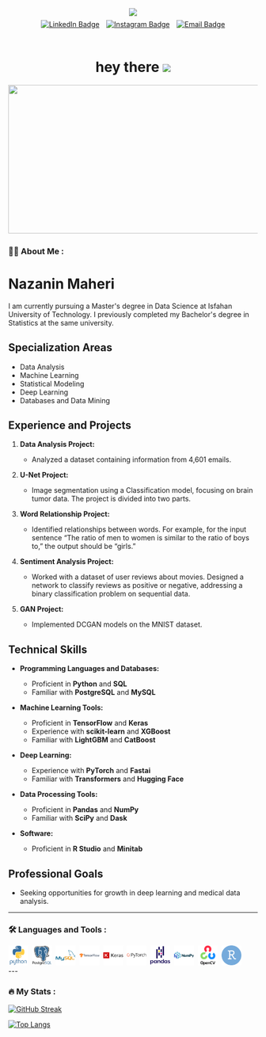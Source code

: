 <div id="header" align="center">
  <img src="https://media.giphy.com/media/M9gbBd9nbDrOTu1Mqx/giphy.gif" width="100"/>
<div id="badges" style="text-align: center;">
  <a href="https://www.linkedin.com/in/nazanin-maheri/" style="display: inline-block; margin: 5px;">
    <img src="https://img.shields.io/badge/LinkedIn-blue?style=for-the-badge&logo=linkedin&logoColor=white" alt="LinkedIn Badge"/>
  </a>
  <a href="https://www.instagram.com/nazanin_maheri_/" style="display: inline-block; margin: 5px;">
    <img src="https://img.shields.io/badge/Instagram-pink?style=for-the-badge&logo=instagram&logoColor=white" alt="Instagram Badge"/>
  </a>
  <a href="mailto:nazaninmaheri636@gmail.com" style="display: inline-block; margin: 5px;">
    <img src="https://img.shields.io/badge/Email-red?style=for-the-badge&logo=gmail&logoColor=white" alt="Email Badge"/>
  </a>
</div>
<img src="https://komarev.com/ghpvc/?username=nazaninmaheri&style=flat-square&color=blue" alt=""/>

 <h1>
  hey there
  <img src="https://media.giphy.com/media/hvRJCLFzcasrR4ia7z/giphy.gif" width="30px"/>
</h1>

<div align="center">
  <img src="https://media.giphy.com/media/dWesBcTLavkZuG35MI/giphy.gif" width="600" height="300"/>
</div>

<div  align="left">


### :woman_technologist: About Me :
# Nazanin Maheri

I am currently pursuing a Master's degree in Data Science at Isfahan University of Technology. I previously completed my Bachelor's degree in Statistics at the same university.

## Specialization Areas
- Data Analysis
- Machine Learning
- Statistical Modeling
- Deep Learning
- Databases and Data Mining

## Experience and Projects

1. **Data Analysis Project:**
   - Analyzed a dataset containing information from 4,601 emails.

2. **U-Net Project:**
   - Image segmentation using a Classification model, focusing on brain tumor data. The project is divided into two parts.

3. **Word Relationship Project:**
   - Identified relationships between words. For example, for the input sentence “The ratio of men to women is similar to the ratio of boys to,” the output should be “girls.” 
4. **Sentiment Analysis Project:**
   - Worked with a dataset of user reviews about movies. Designed a network to classify reviews as positive or negative, addressing a binary classification problem on sequential data.

5. **GAN Project:**
   - Implemented DCGAN models on the MNIST dataset.

## Technical Skills

- **Programming Languages and Databases:**
  - Proficient in **Python** and **SQL**
  - Familiar with **PostgreSQL** and **MySQL**

- **Machine Learning Tools:**
  - Proficient in **TensorFlow** and **Keras**
  - Experience with **scikit-learn** and **XGBoost**
  - Familiar with **LightGBM** and **CatBoost**

- **Deep Learning:**
  - Experience with **PyTorch** and **Fastai**
  - Familiar with **Transformers** and **Hugging Face**

- **Data Processing Tools:**
  - Proficient in **Pandas** and **NumPy**
  - Familiar with **SciPy** and **Dask**

- **Software:**
  - Proficient in **R Studio** and **Minitab**

## Professional Goals
- Seeking opportunities for growth in deep learning and medical data analysis.
---

### :hammer_and_wrench: Languages and Tools :
<div>
  <img src="https://github.com/devicons/devicon/blob/master/icons/python/python-original-wordmark.svg" title="Python" alt="Python" width="40" height="40"/>&nbsp;
  <img src="https://github.com/devicons/devicon/blob/master/icons/postgresql/postgresql-original-wordmark.svg" title="PostgreSQL" alt="PostgreSQL" width="40" height="40"/>&nbsp;
  <img src="https://github.com/devicons/devicon/blob/master/icons/mysql/mysql-original-wordmark.svg" title="MySQL" alt="MySQL" width="40" height="40"/>&nbsp;
  <img src="https://github.com/devicons/devicon/blob/master/icons/tensorflow/tensorflow-original-wordmark.svg" title="TensorFlow" alt="TensorFlow" width="40" height="40"/>&nbsp;
  <img src="https://github.com/devicons/devicon/blob/master/icons/keras/keras-original-wordmark.svg" title="Keras" alt="Keras" width="40" height="40"/>&nbsp;
  <img src="https://github.com/devicons/devicon/blob/master/icons/pytorch/pytorch-original-wordmark.svg" title="PyTorch" alt="PyTorch" width="40" height="40"/>&nbsp;
  <img src="https://github.com/devicons/devicon/blob/master/icons/pandas/pandas-original-wordmark.svg" title="Pandas" alt="Pandas" width="40" height="40"/>&nbsp;
  <img src="https://github.com/devicons/devicon/blob/master/icons/numpy/numpy-original-wordmark.svg" title="NumPy" alt="NumPy" width="40" height="40"/>&nbsp;
  <img src="https://github.com/devicons/devicon/blob/master/icons/opencv/opencv-original-wordmark.svg" title="OpenCV" alt="OpenCV" width="40" height="40"/>&nbsp;
  <img src="https://github.com/devicons/devicon/blob/master/icons/rstudio/rstudio-original.svg" title="R Studio" alt="R Studio" width="40" height="40"/>&nbsp;
</div>
---

### :fire: My Stats :

[![GitHub Streak](http://github-readme-streak-stats.herokuapp.com?user=nazaninmaheri&theme=dark&background=000000)](https://git.io/streak-stats)

[![Top Langs](https://github-readme-stats.vercel.app/api/top-langs/?username=nazaninmaheri&layout=compact&theme=vision-friendly-dark)](https://github.com/anuraghazra/github-readme-stats)
